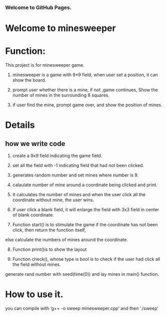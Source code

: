 ### Welcome to GitHub Pages.

# Welcome to minesweeper 
# Function:

This project is for minesweeper game.

1. minesweeper is a game with 9*9 field, when user set a position, it can show the board.

2.  prompt user whether there is a mine, if not ,game continues, Show the number of mines in the surrounding 8 squares.

3. if user find the mine, prompt game over, and show the position of mines. 
# Details 
## how we write code 
1. create a 9x9 field indicating the game field.

2. set all the field with -1 indicating field that had not been clicked.

3. generates random number and set mines where number is 9.

4. calaulate number of mine around a coordinate being clicked and print.

5. It calculates the number of mines and when the user click all the coordinate without mine, the user wins.

6. If user click a blank field, it will enlarge the field with 3x3 field in center of blank coordinate.

7. Function start() is to stimulate the game if the coordinate has not been click, then return the function itself,

else calculate the numbers of mines around the coordinate.

8. Function print()is to show the layout

9. Function check(), whose type is bool is to check if the user had click all the field without mines.

generate rand number with seed(time(0)) and lay mines in main() function.

# How to use it.

you can compile with ‘g++ -o sweep minesweeper.cpp’ and then ‘./sweep’
